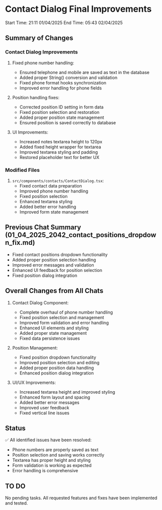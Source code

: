 # Contact Dialog Final Improvements
Start Time: 21:11 01/04/2025
End Time: 05:43 02/04/2025

## Summary of Changes

### Contact Dialog Improvements
1. Fixed phone number handling:
   - Ensured telephone and mobile are saved as text in the database
   - Added proper String() conversion and validation
   - Fixed phone format hooks synchronization
   - Improved error handling for phone fields

2. Position handling fixes:
   - Corrected position ID setting in form data
   - Fixed position selection and restoration
   - Added proper position state management
   - Ensured position is saved correctly to database

3. UI Improvements:
   - Increased notes textarea height to 120px
   - Added fixed height wrapper for textarea
   - Improved textarea styling and padding
   - Restored placeholder text for better UX

### Modified Files
1. `src/components/contacts/ContactDialog.tsx`:
   - Fixed contact data preparation
   - Improved phone number handling
   - Fixed position selection
   - Enhanced textarea styling
   - Added better error handling
   - Improved form state management

## Previous Chat Summary (01_04_2025_2042_contact_positions_dropdown_fix.md)
- Fixed contact positions dropdown functionality
- Added proper position selection handling
- Improved error messages and validation
- Enhanced UI feedback for position selection
- Fixed position dialog integration

## Overall Changes from All Chats
1. Contact Dialog Component:
   - Complete overhaul of phone number handling
   - Fixed position selection and management
   - Improved form validation and error handling
   - Enhanced UI elements and styling
   - Added proper state management
   - Fixed data persistence issues

2. Position Management:
   - Fixed position dropdown functionality
   - Improved position selection and editing
   - Added proper position data handling
   - Enhanced position dialog integration

3. UI/UX Improvements:
   - Increased textarea height and improved styling
   - Enhanced form layout and spacing
   - Added better error messages
   - Improved user feedback
   - Fixed vertical line issues

## Status
✅ All identified issues have been resolved:
- Phone numbers are properly saved as text
- Position selection and saving works correctly
- Textarea has proper height and styling
- Form validation is working as expected
- Error handling is comprehensive

## TO DO
No pending tasks. All requested features and fixes have been implemented and tested.
